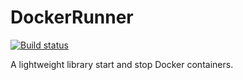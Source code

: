 # DockerRunner

[![Build status](https://ci.appveyor.com/api/projects/status/ua90fquexh8objy3/branch/master?svg=true)](https://ci.appveyor.com/project/0xced/dockerrunner/branch/master)

A lightweight library start and stop Docker containers.